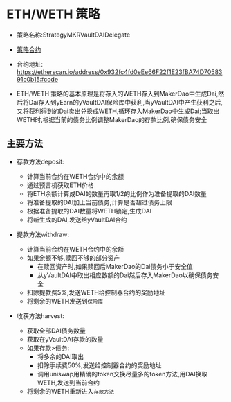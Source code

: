 # ETH/WETH 策略

- 策略名称:StrategyMKRVaultDAIDelegate

- [策略合约](../contracts/StrategyMKRVaultDAIDelegate.sol)

- 合约地址: https://etherscan.io/address/0x932fc4fd0eEe66F22f1E23fBA74D7058391c0b15#code

- ETH/WETH 策略的基本原理是将存入的WETH存入到MakerDao中生成Dai,然后将Dai存入到yEarn的yVaultDAI保险库中获利,当yVaultDAI中产生获利之后,又将获利得到的Dai卖出兑换成WETH,循环存入MakerDao中生成Dai;当取出WETH时,根据当前的债务比例调整MakerDao的存款比例,确保债务安全

## 主要方法
- 存款方法deposit:
    - 计算当前合约在WETH合约中的余额
    - 通过预言机获取ETH价格
    - 将ETH余额计算成DAI的数量再取1/2的比例作为准备提取的DAI数量
    - 将准备提取的DAI加上当前债务,计算是否超过债务上限
    - 根据准备提取的DAI数量将WETH锁定,生成DAI
    - 将新生成的DAI,发送给yVaultDAI合约
- 提款方法withdraw:
    - 计算当前合约在WETH合约中的余额
    - 如果余额不够,赎回不够的部分资产
        - 在赎回资产时,如果赎回后MakerDao的Dai债务小于安全值
        - 从yVaultDAI中取出相应数额的Dai然后存入MakerDao以确保债务安全
    - 扣除提款费5%,发送WETH给控制器合约的奖励地址
    - 将剩余的WETH发送到`保险库`

- 收获方法harvest:
    - 获取全部DAI债务数量
    - 获取在yVaultDAI存款的数量
    - 如果存款>债务:
        - 将多余的DAI取出
        - 扣除手续费50%,发送给控制器合约的奖励地址
        - 调用uniswap用精确的token交换尽量多的token方法,用DAI换取WETH,发送到当前合约
    - 将剩余的WETH重新进入`存款方法`